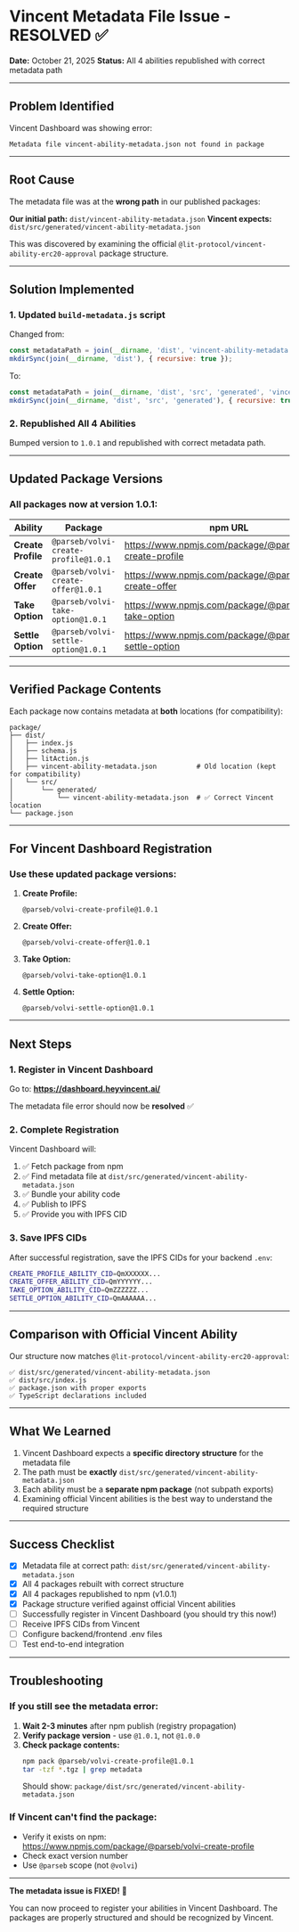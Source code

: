 # Vincent Metadata File Issue - RESOLVED ✅

**Date:** October 21, 2025
**Status:** All 4 abilities republished with correct metadata path

---

## Problem Identified

Vincent Dashboard was showing error:
```
Metadata file vincent-ability-metadata.json not found in package
```

---

## Root Cause

The metadata file was at the **wrong path** in our published packages:

**Our initial path:** `dist/vincent-ability-metadata.json`
**Vincent expects:** `dist/src/generated/vincent-ability-metadata.json`

This was discovered by examining the official `@lit-protocol/vincent-ability-erc20-approval` package structure.

---

## Solution Implemented

### 1. Updated `build-metadata.js` script

Changed from:
```javascript
const metadataPath = join(__dirname, 'dist', 'vincent-ability-metadata.json');
mkdirSync(join(__dirname, 'dist'), { recursive: true });
```

To:
```javascript
const metadataPath = join(__dirname, 'dist', 'src', 'generated', 'vincent-ability-metadata.json');
mkdirSync(join(__dirname, 'dist', 'src', 'generated'), { recursive: true });
```

### 2. Republished All 4 Abilities

Bumped version to `1.0.1` and republished with correct metadata path.

---

## Updated Package Versions

### All packages now at version 1.0.1:

| Ability | Package | npm URL |
|---------|---------|---------|
| **Create Profile** | `@parseb/volvi-create-profile@1.0.1` | https://www.npmjs.com/package/@parseb/volvi-create-profile |
| **Create Offer** | `@parseb/volvi-create-offer@1.0.1` | https://www.npmjs.com/package/@parseb/volvi-create-offer |
| **Take Option** | `@parseb/volvi-take-option@1.0.1` | https://www.npmjs.com/package/@parseb/volvi-take-option |
| **Settle Option** | `@parseb/volvi-settle-option@1.0.1` | https://www.npmjs.com/package/@parseb/volvi-settle-option |

---

## Verified Package Contents

Each package now contains metadata at **both** locations (for compatibility):
```
package/
├── dist/
│   ├── index.js
│   ├── schema.js
│   ├── litAction.js
│   ├── vincent-ability-metadata.json          # Old location (kept for compatibility)
│   └── src/
│       └── generated/
│           └── vincent-ability-metadata.json  # ✅ Correct Vincent location
└── package.json
```

---

## For Vincent Dashboard Registration

### Use these updated package versions:

1. **Create Profile:**
   ```
   @parseb/volvi-create-profile@1.0.1
   ```

2. **Create Offer:**
   ```
   @parseb/volvi-create-offer@1.0.1
   ```

3. **Take Option:**
   ```
   @parseb/volvi-take-option@1.0.1
   ```

4. **Settle Option:**
   ```
   @parseb/volvi-settle-option@1.0.1
   ```

---

## Next Steps

### 1. Register in Vincent Dashboard

Go to: **https://dashboard.heyvincent.ai/**

The metadata file error should now be **resolved** ✅

### 2. Complete Registration

Vincent Dashboard will:
1. ✅ Fetch package from npm
2. ✅ Find metadata file at `dist/src/generated/vincent-ability-metadata.json`
3. ✅ Bundle your ability code
4. ✅ Publish to IPFS
5. ✅ Provide you with IPFS CID

### 3. Save IPFS CIDs

After successful registration, save the IPFS CIDs for your backend `.env`:

```bash
CREATE_PROFILE_ABILITY_CID=QmXXXXXX...
CREATE_OFFER_ABILITY_CID=QmYYYYYY...
TAKE_OPTION_ABILITY_CID=QmZZZZZZ...
SETTLE_OPTION_ABILITY_CID=QmAAAAAA...
```

---

## Comparison with Official Vincent Ability

Our structure now matches `@lit-protocol/vincent-ability-erc20-approval`:

```
✅ dist/src/generated/vincent-ability-metadata.json
✅ dist/src/index.js
✅ package.json with proper exports
✅ TypeScript declarations included
```

---

## What We Learned

1. Vincent Dashboard expects a **specific directory structure** for the metadata file
2. The path must be **exactly** `dist/src/generated/vincent-ability-metadata.json`
3. Each ability must be a **separate npm package** (not subpath exports)
4. Examining official Vincent abilities is the best way to understand the required structure

---

## Success Checklist

- [x] Metadata file at correct path: `dist/src/generated/vincent-ability-metadata.json`
- [x] All 4 packages rebuilt with correct structure
- [x] All 4 packages republished to npm (v1.0.1)
- [x] Package structure verified against official Vincent abilities
- [ ] Successfully register in Vincent Dashboard (you should try this now!)
- [ ] Receive IPFS CIDs from Vincent
- [ ] Configure backend/frontend .env files
- [ ] Test end-to-end integration

---

## Troubleshooting

### If you still see the metadata error:

1. **Wait 2-3 minutes** after npm publish (registry propagation)
2. **Verify package version** - use `@1.0.1`, not `@1.0.0`
3. **Check package contents:**
   ```bash
   npm pack @parseb/volvi-create-profile@1.0.1
   tar -tzf *.tgz | grep metadata
   ```
   Should show: `package/dist/src/generated/vincent-ability-metadata.json`

### If Vincent can't find the package:

- Verify it exists on npm: https://www.npmjs.com/package/@parseb/volvi-create-profile
- Check exact version number
- Use `@parseb` scope (not `@volvi`)

---

**The metadata issue is FIXED!** 🎉

You can now proceed to register your abilities in Vincent Dashboard. The packages are properly structured and should be recognized by Vincent.
